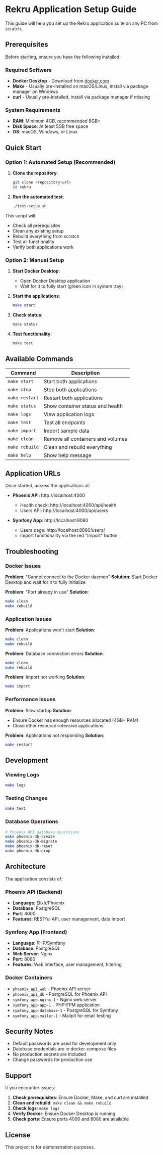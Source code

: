 # Rekru Application Setup Guide

This guide will help you set up the Rekru application suite on any PC from scratch.

## Prerequisites

Before starting, ensure you have the following installed:

### Required Software
- **Docker Desktop** - Download from [docker.com](https://www.docker.com/products/docker-desktop/)
- **Make** - Usually pre-installed on macOS/Linux, install via package manager on Windows
- **curl** - Usually pre-installed, install via package manager if missing

### System Requirements
- **RAM**: Minimum 4GB, recommended 8GB+
- **Disk Space**: At least 5GB free space
- **OS**: macOS, Windows, or Linux

## Quick Start

### Option 1: Automated Setup (Recommended)

1. **Clone the repository**:
   ```bash
   git clone <repository-url>
   cd rekru
   ```

2. **Run the automated test**:
   ```bash
   ./test-setup.sh
   ```

This script will:
- Check all prerequisites
- Clean any existing setup
- Rebuild everything from scratch
- Test all functionality
- Verify both applications work

### Option 2: Manual Setup

1. **Start Docker Desktop**:
   - Open Docker Desktop application
   - Wait for it to fully start (green icon in system tray)

2. **Start the applications**:
   ```bash
   make start
   ```

3. **Check status**:
   ```bash
   make status
   ```

4. **Test functionality**:
   ```bash
   make test
   ```

## Available Commands

| Command | Description |
|---------|-------------|
| `make start` | Start both applications |
| `make stop` | Stop both applications |
| `make restart` | Restart both applications |
| `make status` | Show container status and health |
| `make logs` | View application logs |
| `make test` | Test all endpoints |
| `make import` | Import sample data |
| `make clean` | Remove all containers and volumes |
| `make rebuild` | Clean and rebuild everything |
| `make help` | Show help message |

## Application URLs

Once started, access the applications at:

- **Phoenix API**: http://localhost:4000
  - Health check: http://localhost:4000/api/health
  - Users API: http://localhost:4000/api/users

- **Symfony App**: http://localhost:8080
  - Users page: http://localhost:8080/users/
  - Import functionality via the red "Import" button

## Troubleshooting

### Docker Issues

**Problem**: "Cannot connect to the Docker daemon"
**Solution**: Start Docker Desktop and wait for it to fully initialize

**Problem**: "Port already in use"
**Solution**: 
```bash
make clean
make rebuild
```

### Application Issues

**Problem**: Applications won't start
**Solution**:
```bash
make clean
make rebuild
```

**Problem**: Database connection errors
**Solution**:
```bash
make clean
make rebuild
```

**Problem**: Import not working
**Solution**:
```bash
make import
```

### Performance Issues

**Problem**: Slow startup
**Solution**: 
- Ensure Docker has enough resources allocated (4GB+ RAM)
- Close other resource-intensive applications

**Problem**: Applications not responding
**Solution**:
```bash
make restart
```

## Development

### Viewing Logs
```bash
make logs
```

### Testing Changes
```bash
make test
```

### Database Operations
```bash
# Phoenix API database operations
make phoenix-db-create
make phoenix-db-migrate
make phoenix-db-reset
make phoenix-db-drop
```

## Architecture

The application consists of:

### Phoenix API (Backend)
- **Language**: Elixir/Phoenix
- **Database**: PostgreSQL
- **Port**: 4000
- **Features**: RESTful API, user management, data import

### Symfony App (Frontend)
- **Language**: PHP/Symfony
- **Database**: PostgreSQL
- **Web Server**: Nginx
- **Port**: 8080
- **Features**: Web interface, user management, filtering

### Docker Containers
- `phoenix_api_web` - Phoenix API server
- `phoenix_api_db` - PostgreSQL for Phoenix API
- `symfony_app-nginx-1` - Nginx web server
- `symfony_app-app-1` - PHP-FPM application
- `symfony_app-database-1` - PostgreSQL for Symfony
- `symfony_app-mailer-1` - Mailpit for email testing

## Security Notes

- Default passwords are used for development only
- Database credentials are in docker-compose files
- No production secrets are included
- Change passwords for production use

## Support

If you encounter issues:

1. **Check prerequisites**: Ensure Docker, Make, and curl are installed
2. **Clean and rebuild**: `make clean && make rebuild`
3. **Check logs**: `make logs`
4. **Verify Docker**: Ensure Docker Desktop is running
5. **Check ports**: Ensure ports 4000 and 8080 are available

## License

This project is for demonstration purposes. 
